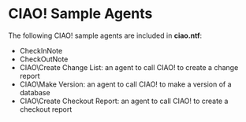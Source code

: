 # CIAO! Sample Agents

The following CIAO! sample agents are included in **ciao.ntf**:

* CheckInNote
* CheckOutNote
* CIAO\Create Change List: an agent to call CIAO! to create a change report
* CIAO\Make Version: an agent to call CIAO! to make a version of a database
* CIAO\Create Checkout Report: an agent to call CIAO! to create a checkout report